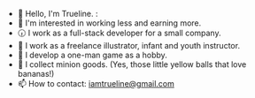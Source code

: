 - 🎁 Hello, I'm Trueline. :
- 🤪 I'm interested in working less and earning more.
- 🕡 I work as a full-stack developer for a small company.
- 🎨 I work as a freelance illustrator, infant and youth instructor.
- 🌱 I develop a one-man game as a hobby.
- 💟 I collect minion goods. (Yes, those little yellow balls that love bananas!)
- 📫 How to contact: iamtrueline@gmail.com
